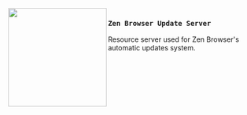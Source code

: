 <img src="./favicon.svg" height="200" align="left"/>

### `Zen Browser Update Server`

Resource server used for Zen Browser's automatic updates system.
